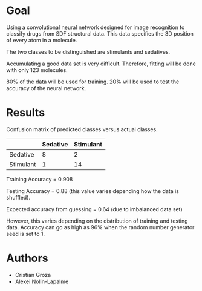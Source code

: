# Goal

Using a convolutional neural network designed for image recognition to
classify drugs from SDF structural data. This data specifies the 3D
position of every atom in a molecule.

The two classes to be distinguished are stimulants and sedatives.

Accumulating a good data set is very difficult. Therefore, fitting will be done with only 123 molecules.

80% of the data will be used for training.
20% will be used to test the accuracy of the neural network.

# Results

Confusion matrix of predicted classes versus actual classes.

|           | Sedative | Stimulant |
|-----------|----------|-----------|
| Sedative  |        8 |         2 |
| Stimulant |        1 |        14 |

Training Accuracy = 0.908

Testing Accuracy = 0.88 (this value varies depending how the data is shuffled).

Expected accuracy from guessing = 0.64 (due to imbalanced data set)

However, this varies depending on the distribution of training and testing data.
Accuracy can go as high as 96% when the random number generator seed is set to
1.

# Authors
- Cristian Groza
- Alexei Nolin-Lapalme

